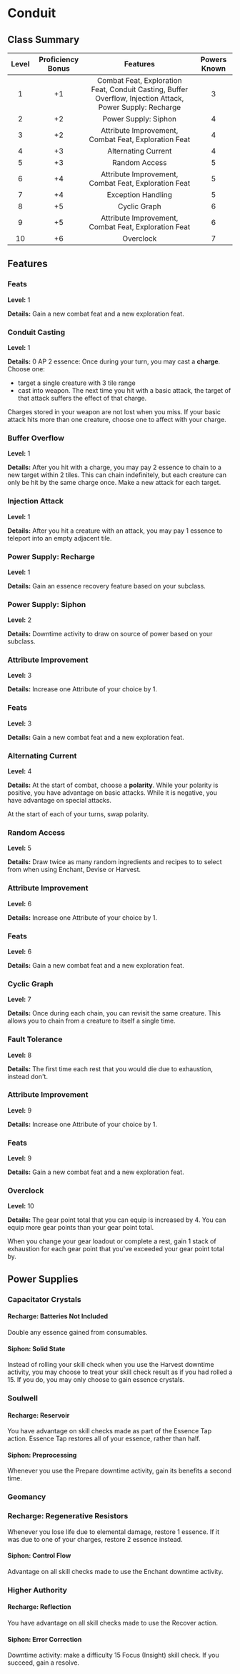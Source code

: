 # Conduit

## Class Summary

| Level | Proficiency Bonus |                                                 Features                                                  | Powers Known |
| :---: | :---------------: | :-------------------------------------------------------------------------------------------------------: | :----------: |
|   1   |        +1         | Combat Feat, Exploration Feat, Conduit Casting, Buffer Overflow, Injection Attack, Power Supply: Recharge |      3       |
|   2   |        +2         |                                           Power Supply: Siphon                                            |      4       |
|   3   |        +2         |                           Attribute Improvement, Combat Feat, Exploration Feat                            |      4       |
|   4   |        +3         |                                            Alternating Current                                            |      4       |
|   5   |        +3         |                                               Random Access                                               |      5       |
|   6   |        +4         |                           Attribute Improvement, Combat Feat, Exploration Feat                            |      5       |
|   7   |        +4         |                                            Exception Handling                                             |      5       |
|   8   |        +5         |                                               Cyclic Graph                                                |      6       |
|   9   |        +5         |                           Attribute Improvement, Combat Feat, Exploration Feat                            |      6       |
|  10   |        +6         |                                                 Overclock                                                 |      7       |

## Features

### Feats

**Level:** 1

**Details:** Gain a new combat feat and a new exploration feat.

### Conduit Casting

**Level:** 1

**Details:** 0 AP 2 essence: Once during your turn, you may cast a **charge**. Choose one:

- target a single creature with 3 tile range
- cast into weapon. The next time you hit with a basic attack, the target of that attack suffers the effect of that charge.

Charges stored in your weapon are not lost when you miss. If your basic attack hits more than one creature, choose one to affect with your charge.

### Buffer Overflow

**Level:** 1

**Details:** After you hit with a charge, you may pay 2 essence to chain to a new target within 2 tiles. This can chain indefinitely, but each creature can only be hit by the same charge once. Make a new attack for each target.

### Injection Attack

**Level:** 1

**Details:** After you hit a creature with an attack, you may pay 1 essence to teleport into an empty adjacent tile.

### Power Supply: Recharge

**Level:** 1

**Details:** Gain an essence recovery feature based on your subclass.

### Power Supply: Siphon

**Level:** 2

**Details:** Downtime activity to draw on source of power based on your subclass.

### Attribute Improvement

**Level:** 3

**Details:** Increase one Attribute of your choice by 1.

### Feats

**Level:** 3

**Details:** Gain a new combat feat and a new exploration feat.

### Alternating Current

**Level:** 4

**Details:** At the start of combat, choose a **polarity**. While your polarity is positive, you have advantage on basic attacks. While it is negative, you have advantage on special attacks.

At the start of each of your turns, swap polarity.

### Random Access

**Level:** 5

**Details:** Draw twice as many random ingredients and recipes to to select from when using Enchant, Devise or Harvest.

### Attribute Improvement

**Level:** 6

**Details:** Increase one Attribute of your choice by 1.

### Feats

**Level:** 6

**Details:** Gain a new combat feat and a new exploration feat.

### Cyclic Graph

**Level:** 7

**Details:** Once during each chain, you can revisit the same creature. This allows you to chain from a creature to itself a single time.

### Fault Tolerance

**Level:** 8

**Details:** The first time each rest that you would die due to exhaustion, instead don't.

### Attribute Improvement

**Level:** 9

**Details:** Increase one Attribute of your choice by 1.

### Feats

**Level:** 9

**Details:** Gain a new combat feat and a new exploration feat.

### Overclock

**Level:** 10

**Details:** The gear point total that you can equip is increased by 4. You can equip more gear points than your gear point total.

When you change your gear loadout or complete a rest, gain 1 stack of exhaustion for each gear point that you've exceeded your gear point total by.

## Power Supplies

### Capacitator Crystals

#### Recharge: Batteries Not Included

Double any essence gained from consumables.

#### Siphon: Solid State

Instead of rolling your skill check when you use the Harvest downtime activity, you may choose to treat your skill check result as if you had rolled a 15. If you do, you may only choose to gain essence crystals.

### Soulwell

#### Recharge: Reservoir

You have advantage on skill checks made as part of the Essence Tap action. Essence Tap restores all of your essence, rather than half.

#### Siphon: Preprocessing

Whenever you use the Prepare downtime activity, gain its benefits a second time.

### Geomancy

### Recharge: Regenerative Resistors

Whenever you lose life due to elemental damage, restore 1 essence. If it was due to one of your charges, restore 2 essence instead.

#### Siphon: Control Flow

Advantage on all skill checks made to use the Enchant downtime activity.

### Higher Authority

#### Recharge: Reflection

You have advantage on all skill checks made to use the Recover action.

#### Siphon: Error Correction

Downtime activity: make a difficulty 15 Focus (Insight) skill check. If you succeed, gain a resolve.
